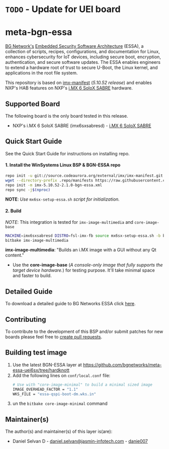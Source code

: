 <!--
# File: README.md
# Author: Daniel Selvan, Jasmin Infotech
# Copyright (c) 2022 BG Networks, Inc.
#
# See LICENSE file for license details.
-->

# `TODO` - Update for UEI board

# meta-bgn-essa

[BG Network's](https://bgnet.works/) [Embedded Security Software Architecture](https://bgnet.works/embedded-security-software-architecture/) (ESSA), a collection of scripts, recipes, configurations, and documentation for Linux, enhances cybersecurity for IoT devices, including secure boot, encryption, authentication, and secure software updates. The ESSA enables engineers to extend a hardware root of trust to secure U-Boot, the Linux kernel, and applications in the root file system.

This repository is based on [imx-manifest](https://source.codeaurora.org/external/imx/imx-manifest/tree/?h=imx-linux-hardknott) (_5.10.52 release_) and enables NXP's HAB features on NXP's [i.MX 6 SoloX SABRE](https://www.nxp.com/document/guide/getting-started-with-i-mx-6-solox-sabre:GS-RD-IMX6SX-SABRE) hardware.

## Supported Board

The following board is the only board tested in this release.

- NXP's i.<d/>MX 6 SoloX SABRE (imx6sxsabresd) - [i.MX 6 SoloX SABRE](https://www.nxp.com/design/development-boards/i-mx-evaluation-and-development-boards/sabre-board-for-smart-devices-based-on-the-i-mx-6solox-applications-processors:RD-IMX6SX-SABRE)

## Quick Start Guide

See the Quick Start Guide for instructions on installing repo.

#### 1. Install the WinSystems Linux BSP & BGN-ESSA repo

```bash
repo init -u git://source.codeaurora.org/external/imx/imx-manifest.git -b imx-linux-hardknott -m imx-5.10.52-2.1.0.xml
wget --directory-prefix .repo/manifests https://raw.githubusercontent.com/danie007/meta-essa-mx6sx/hardknott/scripts/imx-5.10.52-2.1.0-bgn-essa.xml
repo init -m imx-5.10.52-2.1.0-bgn-essa.xml
repo sync -j$(nproc)
```

**NOTE**: _Use_ `mx6sx-setup-essa.sh` _script for initialization._

#### 2. Build

_NOTE_: This integration is tested for `imx-image-multimedia` and `core-image-base`

```bash
MACHINE=imx6sxsabresd DISTRO=fsl-imx-fb source mx6sx-setup-essa.sh -b build
bitbake imx-image-multimedia
```

**imx-image-multimedia**: "Builds an i.<d/>MX image with a GUI without any Qt content."

- Use the **core-image-base** (_A console-only image that fully supports the target device hardware._) for testing purpose. It'll take minimal space and faster to build.

## Detailed Guide

To download a detailed guide to BG Networks ESSA click [here](https://bgnet.works/download-essa-user-guide/).

## Contributing

To contribute to the development of this BSP and/or submit patches for new boards please feel free to [create pull requests](https://github.com/bgnetworks/meta-bgn-essa/pulls).

## Building test image

1. Use the latest BGN-ESSA layer at https://github.com/bgnetworks/meta-essa-uei6sx/tree/hardknott
2. Add the following lines on `conf/local.conf` file:
   ```bash
   # Use with "core-image-minimal" to build a minimal sized image
   IMAGE_OVERHEAD_FACTOR = "1.1"
   WKS_FILE = "essa-qspi-boot-dm.wks.in"
   ```
3. un the `bitbake core-image-minimal` command

## Maintainer(s)

The author(s) and maintainer(s) of this layer is(are):

- Daniel Selvan D - <daniel.selvan@jasmin-infotech.com> - [danie007](https://github.com/danie007)
